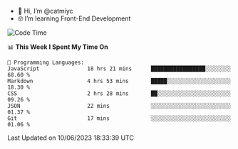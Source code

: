 - 👋 Hi, I’m @catmiyc
- 🤓 I’m learning Front-End Development

<!---
catmiyc/catmiyc is a ✨ special ✨ repository because its `README.md` (this file) appears on your GitHub profile.
You can click the Preview link to take a look at your changes.
--->


<!--START_SECTION:waka-->
![Code Time](http://img.shields.io/badge/Code%20Time-286%20hrs%203%20mins-blue)

📊 **This Week I Spent My Time On** 

```text
💬 Programming Languages: 
JavaScript               18 hrs 21 mins      █████████████████░░░░░░░░   68.60 % 
Markdown                 4 hrs 53 mins       █████░░░░░░░░░░░░░░░░░░░░   18.30 % 
CSS                      2 hrs 28 mins       ██░░░░░░░░░░░░░░░░░░░░░░░   09.26 % 
JSON                     22 mins             ░░░░░░░░░░░░░░░░░░░░░░░░░   01.37 % 
Git                      17 mins             ░░░░░░░░░░░░░░░░░░░░░░░░░   01.06 % 
```


 Last Updated on 10/06/2023 18:33:39 UTC
<!--END_SECTION:waka-->
